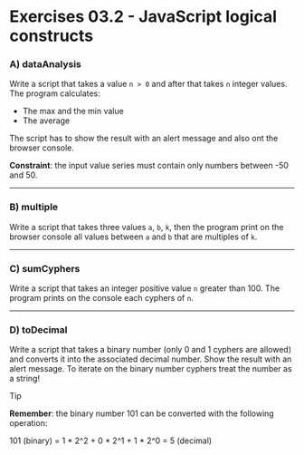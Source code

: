 # Exercises 03.2 - JavaScript logical constructs

### A) dataAnalysis

Write a script that takes a value `n > 0` and after that takes `n` integer values. The program calculates:
* The max and the min value
* The average

The script has to show the result with an alert message and also ont the browser console.

**Constraint**: the input value series must contain only numbers between -50 and 50.

---

### B) multiple

Write a script that takes three values `a`, `b`, `k`, then the program print on the browser console all values between
`a` and `b` that are multiples of `k`.

---

### C) sumCyphers

Write a script that takes an integer positive value `n` greater than 100. The program prints on the console each cyphers of `n`.

---

### D) toDecimal

Write a script that takes a binary number (only 0 and 1 cyphers are allowed) and converts it into the associated
decimal number. Show the result with an alert message. To iterate on the binary number cyphers treat the number as a string!

>[!TIP]
> **Remember**: the binary number 101 can be converted with the following operation:
> 
> 101 (binary) = 1 * 2^2 + 0 * 2^1 + 1 * 2^0 = 5 (decimal)